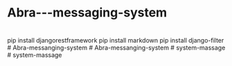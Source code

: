# Abra---messaging-system

#

pip install djangorestframework
pip install markdown
pip install django-filter
#   A b r a - m e s s a n g i n g - s y s t e m  
 #   A b r a - m e s s a n g i n g - s y s t e m  
 #   s y s t e m - m a s s a g e  
 #   s y s t e m - m a s s a g e  
 